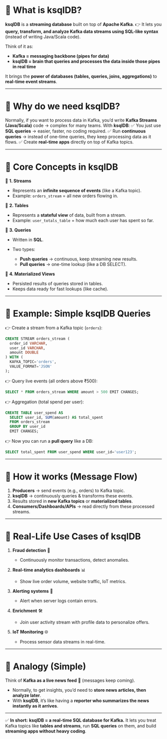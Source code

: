 # 🔹 What is ksqlDB?

**ksqlDB** is a **streaming database** built on top of **Apache Kafka**.
👉 It lets you **query, transform, and analyze Kafka data streams using SQL-like syntax** (instead of writing Java/Scala code).

Think of it as:

* **Kafka = messaging backbone (pipes for data)**
* **ksqlDB = brain that queries and processes the data inside those pipes in real time**

It brings the **power of databases (tables, queries, joins, aggregations)** to **real-time event streams**.

---

# 🔹 Why do we need ksqlDB?

Normally, if you want to process data in Kafka, you’d write **Kafka Streams (Java/Scala)** code → complex for many teams.
With **ksqlDB**:
✅ You just use **SQL queries** → easier, faster, no coding required.
✅ Run **continuous queries** → instead of one-time queries, they keep processing data as it flows.
✅ Create **real-time apps** directly on top of Kafka topics.

---

# 🔹 Core Concepts in ksqlDB

📌 **1. Streams**

* Represents an **infinite sequence of events** (like a Kafka topic).
* Example: `orders_stream` = all new orders flowing in.

📌 **2. Tables**

* Represents a **stateful view** of data, built from a stream.
* Example: `user_totals_table` = how much each user has spent so far.

📌 **3. Queries**

* Written in **SQL**.
* Two types:

  * **Push queries** → continuous, keep streaming new results.
  * **Pull queries** → one-time lookup (like a DB SELECT).

📌 **4. Materialized Views**

* Persisted results of queries stored in tables.
* Keeps data ready for fast lookups (like cache).

---

# 🔹 Example: Simple ksqlDB Queries

👉 Create a stream from a Kafka topic (`orders`):

```sql
CREATE STREAM orders_stream (
  order_id VARCHAR,
  user_id VARCHAR,
  amount DOUBLE
) WITH (
  KAFKA_TOPIC='orders',
  VALUE_FORMAT='JSON'
);
```

👉 Query live events (all orders above ₹500):

```sql
SELECT * FROM orders_stream WHERE amount > 500 EMIT CHANGES;
```

👉 Aggregation (total spend per user):

```sql
CREATE TABLE user_spend AS
  SELECT user_id, SUM(amount) AS total_spent
  FROM orders_stream
  GROUP BY user_id
  EMIT CHANGES;
```

👉 Now you can run a **pull query** like a DB:

```sql
SELECT total_spent FROM user_spend WHERE user_id='user123';
```

---

# 🔹 How it works (Message Flow)

1. **Producers** → send events (e.g., orders) to Kafka topic.
2. **ksqlDB** → continuously queries & transforms these events.
3. Results stored in **new Kafka topics** or **materialized tables**.
4. **Consumers/Dashboards/APIs** → read directly from these processed streams.

---

# 🔹 Real-Life Use Cases of ksqlDB

1. **Fraud detection** 🚨

   * Continuously monitor transactions, detect anomalies.

2. **Real-time analytics dashboards** 📊

   * Show live order volume, website traffic, IoT metrics.

3. **Alerting systems** 🔔

   * Alert when server logs contain errors.

4. **Enrichment** 🛠️

   * Join user activity stream with profile data to personalize offers.

5. **IoT Monitoring** 🌐

   * Process sensor data streams in real-time.

---

# 🔹 Analogy (Simple)

Think of **Kafka as a live news feed** 📰 (messages keep coming).

* Normally, to get insights, you’d need to **store news articles, then analyze later**.
* With **ksqlDB**, it’s like having a **reporter who summarizes the news instantly as it arrives**.

---

✅ **In short:**
**ksqlDB = a real-time SQL database for Kafka.**
It lets you treat Kafka topics like **tables and streams**, run **SQL queries** on them, and build **streaming apps without heavy coding**.
